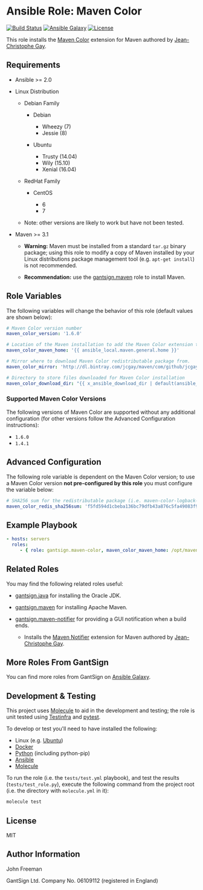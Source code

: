 Ansible Role: Maven Color
=========================

[![Build Status](https://travis-ci.org/gantsign/ansible-role-maven-color.svg?branch=master)](https://travis-ci.org/gantsign/ansible-role-maven-color)
[![Ansible Galaxy](https://img.shields.io/badge/ansible--galaxy-gantsign.maven--color-blue.svg)](https://galaxy.ansible.com/gantsign/maven-color)
[![License](https://img.shields.io/badge/license-MIT-blue.svg)](https://raw.githubusercontent.com/gantsign/ansible-role-maven-color/master/LICENSE)

This role installs the [Maven Color](https://github.com/jcgay/maven-color)
extension for Maven authored by
[Jean-Christophe Gay](https://github.com/jcgay).

Requirements
------------

* Ansible >= 2.0

* Linux Distribution

    * Debian Family

        * Debian

            * Wheezy (7)
            * Jessie (8)

        * Ubuntu

            * Trusty (14.04)
            * Wily (15.10)
            * Xenial (16.04)

    * RedHat Family

        * CentOS

            * 6
            * 7

    * Note: other versions are likely to work but have not been tested.

* Maven >= 3.1

    * **Warning:** Maven must be installed from a standard `tar.gz` binary
      package; using this role to modify a copy of Maven installed by your
      Linux distributions package management tool (e.g. `apt-get install`) is
      not recommended.

    * **Recommendation:** use the
      [gantsign.maven](https://galaxy.ansible.com/gantsign/maven) role to
      install Maven.

Role Variables
--------------

The following variables will change the behavior of this role (default values
are shown below):

```yaml
# Maven Color version number
maven_color_version: '1.6.0'

# Location of the Maven installation to add the Maven Color extension to.
maven_color_maven_home: '{{ ansible_local.maven.general.home }}'

# Mirror where to download Maven Color redistributable package from.
maven_color_mirror: 'http://dl.bintray.com/jcgay/maven/com/github/jcgay/maven/color/maven-color-logback/{{ maven_color_version }}'

# Directory to store files downloaded for Maven Color installation
maven_color_download_dir: "{{ x_ansible_download_dir | default(ansible_env.HOME + '/.ansible/tmp/downloads') }}"
```

### Supported Maven Color Versions

The following versions of Maven Color are supported without any additional
configuration (for other versions follow the Advanced Configuration
instructions):

* `1.6.0`
* `1.4.1`

Advanced Configuration
----------------------

The following role variable is dependent on the Maven Color version; to use a
Maven Color version **not pre-configured by this role** you must configure the
variable below:

```yaml
# SHA256 sum for the redistributable package (i.e. maven-color-logback-{{ maven_color_version }}-bundle.tar.gz)
maven_color_redis_sha256sum: 'f5fd594d1cbeba136bc79dfb43a876c5fa49083f97e37fbec81df65dfc87a25b'
```

Example Playbook
----------------

```yaml
- hosts: servers
  roles:
     - { role: gantsign.maven-color, maven_color_maven_home: /opt/maven/apache-maven-3.3.9 }
```

Related Roles
-------------

You may find the following related roles useful:

* [gantsign.java](https://galaxy.ansible.com/gantsign/java) for installing the
  Oracle JDK.

* [gantsign.maven](https://galaxy.ansible.com/gantsign/maven) for installing
  Apache Maven.

* [gantsign.maven-notifier](https://galaxy.ansible.com/gantsign/maven-notifier)
  for providing a GUI notification when a build ends.

    * Installs the [Maven Notifier](https://github.com/jcgay/maven-notifier)
      extension for Maven authored by
      [Jean-Christophe Gay](https://github.com/jcgay).

More Roles From GantSign
------------------------

You can find more roles from GantSign on
[Ansible Galaxy](https://galaxy.ansible.com/gantsign).

Development & Testing
---------------------

This project uses [Molecule](http://molecule.readthedocs.io/) to aid in the
development and testing; the role is unit tested using
[Testinfra](http://testinfra.readthedocs.io/) and
[pytest](http://docs.pytest.org/).

To develop or test you'll need to have installed the following:

* Linux (e.g. [Ubuntu](http://www.ubuntu.com/))
* [Docker](https://www.docker.com/)
* [Python](https://www.python.org/) (including python-pip)
* [Ansible](https://www.ansible.com/)
* [Molecule](http://molecule.readthedocs.io/)

To run the role (i.e. the `tests/test.yml` playbook), and test the results
(`tests/test_role.py`), execute the following command from the project root
(i.e. the directory with `molecule.yml` in it):

```bash
molecule test
```

License
-------

MIT

Author Information
------------------

John Freeman

GantSign Ltd.
Company No. 06109112 (registered in England)
